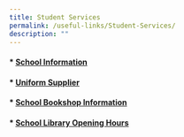 ```yaml
---
title: Student Services
permalink: /useful-links/Student-Services/
description: ""
---
```

#### *   [School Information](/student-services/Student-Services/School-Information/)
#### *   [Uniform Supplier](/files/Useful%20Links/Student%20Services/Uniform%20Sale%20dates%20V1.pdf)
#### *   [School Bookshop Information](/student-services/Student-Services/School-Bookshop-Information/)
#### *   [School Library Opening Hours](/student-services/Student-Services/School-Library-Opening-Hours/)